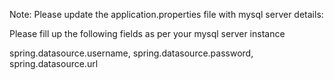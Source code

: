 Note: Please update the application.properties file with mysql server details:

Please fill up the following fields as per your mysql server instance

spring.datasource.username, spring.datasource.password, spring.datasource.url
